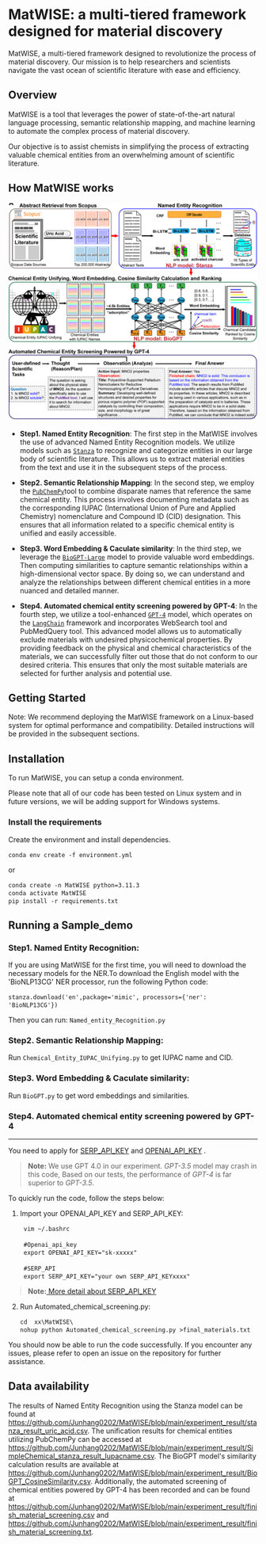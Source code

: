 # MatWISE: a multi-tiered framework designed for material discovery

MatWISE, a multi-tiered framework designed to revolutionize the process of material discovery. Our mission is to help researchers and scientists navigate the vast ocean of scientific literature with ease and efficiency.

## Overview

MatWISE is a tool that leverages the power of state-of-the-art natural language processing, semantic relationship mapping, and machine learning to automate the complex process of material discovery.

Our objective is to assist chemists in simplifying the process of extracting valuable chemical entities from an overwhelming amount of scientific literature.

## How MatWISE works

<div align=center><img src="./MatWISE.png"></div>


- **Step1. Named Entity Recognition**: The first step in the MatWISE involves the use of advanced Named Entity Recognition models. We utilize models such as [`Stanza`](https://stanfordnlp.github.io/stanza/biomed.html) to recognize and categorize entities in our large body of scientific literature. This allows us to extract material entities from the text and use it in the subsequent steps of the process.

- **Step2. Semantic Relationship Mapping**:
In the second step, we employ the [`PubChemPy`](https://pubchempy.readthedocs.io/en/latest/guide/introduction.html)tool to combine disparate names that reference the same chemical entity. This process involves documenting metadata such as the corresponding IUPAC (International Union of Pure and Applied Chemistry) nomenclature and Compound ID (CID) designation. This ensures that all information related to a specific chemical entity is unified and easily accessible.

- **Step3. Word Embedding & Caculate similarity**:
In the third step, we leverage the [`BioGPT-Large`](https://github.com/microsoft/BioGPT) model to provide valuable word embeddings. Then computing similarities to capture semantic relationships within a high-dimensional vector space. By doing so, we can understand and analyze the relationships between different chemical entities in a more nuanced and detailed manner.

- **Step4. Automated chemical entity screening powered by GPT-4**:
In the fourth step, we utilize a tool-enhanced [`GPT-4`](https://openai.com/gpt-4) model, which operates on the [`LangChain`](https://python.langchain.com/docs/get_started) framework and incorporates WebSearch tool and PubMedQuery tool. This advanced model allows us to automatically exclude materials with undesired physicochemical properties. By providing feedback on the physical and chemical characteristics of the materials, we can successfully filter out those that do not conform to our desired criteria. This ensures that only the most suitable materials are selected for further analysis and potential use.

## Getting Started

Note: We recommend deploying the MatWISE framework on a Linux-based system for optimal performance and compatibility. Detailed instructions will be provided in the subsequent sections.

## Installation
To run MatWISE, you can setup a conda environment.

Please note that all of our code has been tested on Linux system and in future versions, we will be adding support for Windows systems.

### Install the requirements
Create the environment and install dependencies.
```
conda env create -f environment.yml
```
or
```
conda create -n MatWISE python=3.11.3
conda activate MatWISE
pip install -r requirements.txt
```
## Running a Sample_demo
### Step1. Named Entity Recognition:

If you are using MatWISE for the first time, you will need to download the necessary models for the NER.To download the English model with the 'BioNLP13CG' NER processor, run the following Python code:
```lang
stanza.download('en',package='mimic', processors={'ner': 'BioNLP13CG'})
```
Then you can run:
`Named_entity_Recognition.py`


### Step2. Semantic Relationship Mapping:
Run `Chemical_Entity_IUPAC_Unifying.py` to get IUPAC name and CID.

### Step3. Word Embedding & Caculate similarity:
Run `BioGPT.py` to get word embeddings and similarities.

### Step4. Automated chemical entity screening powered by GPT-4


---

You need to apply for [SERP_API_KEY](https://serpapi.com/) and [ OPENAI_API_KEY](https://openai.com/blog/gpt-4-api-general-availability)
. 
> **Note:**  We use GPT 4.0 in our experiment. *GPT-3.5* model may crash in this code, Based on our tests, the performance of *GPT-4* is far superior to *GPT-3.5*.

To quickly run the code, follow the steps below:

1. Import your OPENAI_API_KEY and SERP_API_KEY:

   ```
    vim ~/.bashrc

    #Openai_api_key
    export OPENAI_API_KEY="sk-xxxxx"

    #SERP_API
    export SERP_API_KEY="your own SERP_API_KEYxxxx"
   ```
> **Note:**[ More detail about SERP_API_KEY](https://serpapi.com/)

2. Run Automated_chemical_screening.py:

   ```
   cd  xx\MatWISE\
   nohup python Automated_chemical_screening.py >final_materials.txt
   ```


You should now be able to run the code successfully. 
If you encounter any issues, please refer to open an issue on the repository for further assistance.


## Data availability

The results of Named Entity Recognition using the Stanza model can be found at https://github.com/Junhang0202/MatWISE/blob/main/experiment_result/stanza_result_uric_acid.csv. 
The unification results for chemical entities utilizing PubChemPy can be accessed at https://github.com/Junhang0202/MatWISE/blob/main/experiment_result/SimpleChemical_stanza_result_Iupacname.csv. 
The BioGPT model's similarity calculation results are available at https://github.com/Junhang0202/MatWISE/blob/main/experiment_result/BioGPT_CosineSimilarity.csv. 
Additionally, the automated screening of chemical entities powered by GPT-4 has been recorded and can be found at https://github.com/Junhang0202/MatWISE/blob/main/experiment_result/finish_material_screening.csv and https://github.com/Junhang0202/MatWISE/blob/main/experiment_result/finish_material_screening.txt.